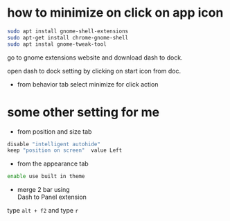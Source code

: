 # how to minimize on click on app icon 

~~~bash
sudo apt install gnome-shell-extensions 
sudo apt-get install chrome-gnome-shell
sudo apt instal gnome-tweak-tool
~~~

go to gnome extensions website and download dash to dock.        

open dash to dock setting by clicking on start icon from  doc.         

* from behavior tab select minimize for click action

# some other setting for me     

* from position and size tab  
~~~bash
disable "intelligent autohide"       
keep "position on screen"  value Left 
~~~

* from the appearance tab 

~~~bash
enable use built in theme
~~~

* merge 2 bar using        
Dash to Panel extension      

type `alt + f2` and type `r`


